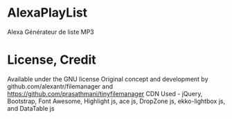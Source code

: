 # AlexaPlayList
Alexa Générateur de liste MP3
# License, Credit
Available under the GNU license
Original concept and development by github.com/alexantr/filemanager and https://github.com/prasathmani/tinyfilemanager
CDN Used - jQuery, Bootstrap, Font Awesome, Highlight js, ace js, DropZone js, ekko-lightbox js, and DataTable js
